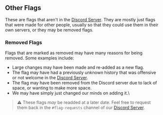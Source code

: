 ## Other Flags
These are flags that aren't in the [Discord Server](https://discord.gg/8w6uVTEnJJ). They are mostly just flags that were made for other people, usually so that they could use them in their own servers, or they may be removed flags.

### Removed Flags
Flags that are marked as removed may have many reasons for being removed. Some examples include:
- Large changes may have been made and re-added as a new flag.
- The flag may have had a previously unknown history that was offensive or not welcome in the [Discord Server](https://discord.gg/8w6uVTEnJJ).
- The flag may have been removed from the Discord server due to lack of space, or wanting to make more space.
- We may have simply just changed our minds on adding it.\
> ⚠️ These flags *may* be readded at a later date. Feel free to request them back in the `#flag-requests` channel of our [Discord Server](https://discord.gg/8w6uVTEnJJ).
